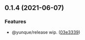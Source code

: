 ## 0.1.4 (2021-06-07)


### Features

* @yunque/release wip. ([03e3339](https://github.com/yunquejs/yunque-cli/commit/03e333969ad17070740497a48e727a0ea92197f9))



